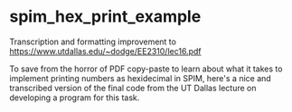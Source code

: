 # spim_hex_print_example
Transcription and formatting improvement to https://www.utdallas.edu/~dodge/EE2310/lec16.pdf

To save from the horror of PDF copy-paste to learn about what it takes to implement printing numbers as hexidecimal in SPIM, here's a nice and transcribed version of the final code from the UT Dallas lecture on developing a program for this task.
